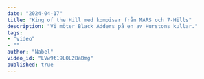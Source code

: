 ```yaml
---
date: "2024-04-17"
title: "King of the Hill med kompisar från MARS och 7-Hills"
description: "Vi möter Black Adders på en av Hurstons kullar."
tags:
- "video"
- ""
author: "Nabel"
video_id: "LVw9t19LOL2BaBmg"
published: true
---
```


